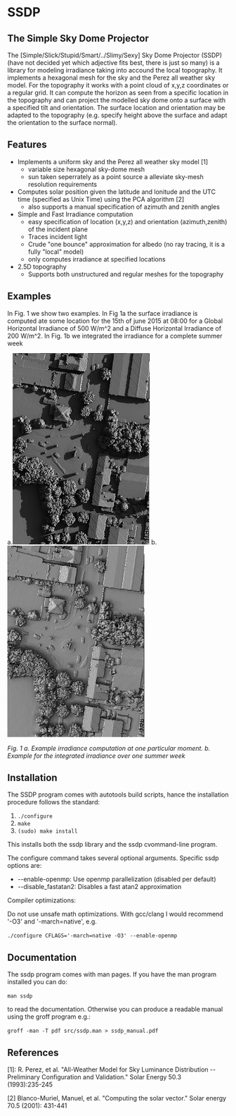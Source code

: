 # SSDP

## The Simple Sky Dome Projector

The [Simple/Slick/Stupid/Smart/../Slimy/Sexy] Sky Dome Projector (SSDP)
(have not decided yet which adjective fits best, there is just so many) 
is a library for modeling irradiance taking into accound the local 
topography. It implements a hexagonal mesh for the sky and the Perez 
all weather sky model. For the topography it works with a point cloud 
of x,y,z coordinates or a regular grid. It can compute the horizon as 
seen from a specific location in the topography and can project the 
modelled sky dome onto a surface with a specified tilt and orientation. 
The surface location and orientation may be adapted to the topography 
(e.g. specify height above the surface and adapt the orientation to the 
surface normal).

## Features
* Implements a uniform sky and the Perez all weather sky model [1]
	* variable size hexagonal sky-dome mesh
	* sun taken seperrately as a point source a alleviate sky-mesh 
	resolution requirements
* Computes solar position given the latitude and lonitude and the 
UTC time (specified as Unix Time) using the PCA algorithm [2]
	* also supports a manual specification of azimuth and zenith angles
* Simple and Fast Irradiance computation
	* easy specification of location (x,y,z) and orientation 
	(azimuth,zenith) of the incident plane
	* Traces incident light
	* Crude "one bounce" approximation for albedo (no ray tracing, it 
	is a fully "local" model)
	* only computes irradiance at specified locations
* 2.5D topography
	* Supports both unstructured and regular meshes for the topography

## Examples
In Fig. 1 we show two examples. In Fig 1a the surface irradiance is 
computed ate some location for the 15th of june 2015 at 08:00 for a 
Global Horizontal Irradiance of 500 W/m^2 and a Diffuse Horizontal 
Irradiance of 200 W/m^2. In Fig. 1b we integrated the irradiance for a 
complete summer week
 
a.![Cumputed Irradiance](park_irr.png) b.![Cumputed Irradiance](park_int.png)

_Fig. 1 a. Example irradiance computation at one particular moment. b. 
Example for the integrated irradiance over one summer week_

## Installation
The SSDP program comes with autotools build scripts, hance the 
installation procedure follows the standard:

1. `./configure`
2. `make`
3. `(sudo) make install` 

This installs both the ssdp library and the ssdp cvommand-line program. 

The configure command takes several optional arguments. Specific ssdp 
options are:

* --enable-openmp: Use openmp parallelization (disabled per default) 
* --disable_fastatan2: Disables a fast atan2 approximation

Compiler optimizations:

Do not use unsafe math optimizations. With gcc/clang I would recommend 
'-O3' and '-march=native', e.g.

`./configure CFLAGS='-march=native -O3' --enable-openmp`

## Documentation

The ssdp program comes with man pages. If you have the man program 
installed you can do:

`man ssdp` 

to read the documentation. Otherwise you can produce a readable manual 
using the groff program e.g.:

`groff -man -T pdf src/ssdp.man > ssdp_manual.pdf`

## References
[1]: R. Perez, et al. "All-Weather Model for Sky Luminance Distribution 
-- Preliminary Configuration and Validation." Solar Energy  50.3  
(1993):235-245

[2] Blanco-Muriel, Manuel, et al. "Computing the solar vector." Solar 
energy 70.5 (2001): 431-441

